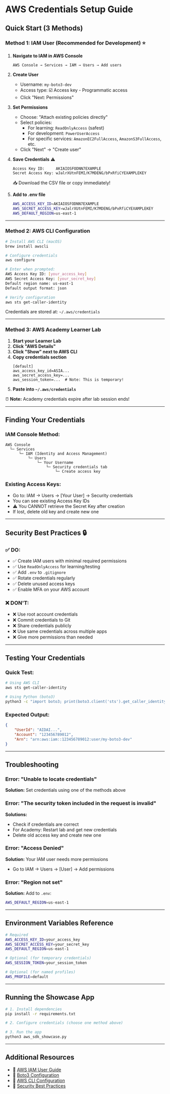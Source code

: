# AWS Credentials Setup Guide

## Quick Start (3 Methods)

### Method 1: IAM User (Recommended for Development) ⭐

1. **Navigate to IAM in AWS Console**
   ```
   AWS Console → Services → IAM → Users → Add users
   ```

2. **Create User**
   - Username: `my-boto3-dev`
   - Access type: ☑️ Access key - Programmatic access
   - Click "Next: Permissions"

3. **Set Permissions**
   - Choose: "Attach existing policies directly"
   - Select policies:
     - For learning: `ReadOnlyAccess` (safest)
     - For development: `PowerUserAccess`
     - For specific services: `AmazonEC2FullAccess`, `AmazonS3FullAccess`, etc.
   - Click "Next" → "Create user"

4. **Save Credentials** ⚠️
   ```
   Access Key ID:     AKIAIOSFODNN7EXAMPLE
   Secret Access Key: wJalrXUtnFEMI/K7MDENG/bPxRfiCYEXAMPLEKEY
   ```
   📥 Download the CSV file or copy immediately!

5. **Add to .env file**
   ```bash
   AWS_ACCESS_KEY_ID=AKIAIOSFODNN7EXAMPLE
   AWS_SECRET_ACCESS_KEY=wJalrXUtnFEMI/K7MDENG/bPxRfiCYEXAMPLEKEY
   AWS_DEFAULT_REGION=us-east-1
   ```

---

### Method 2: AWS CLI Configuration

```bash
# Install AWS CLI (macOS)
brew install awscli

# Configure credentials
aws configure

# Enter when prompted:
AWS Access Key ID: [your_access_key]
AWS Secret Access Key: [your_secret_key]
Default region name: us-east-1
Default output format: json

# Verify configuration
aws sts get-caller-identity
```

Credentials are stored at: `~/.aws/credentials`

---

### Method 3: AWS Academy Learner Lab

1. **Start your Learner Lab**
2. **Click "AWS Details"**
3. **Click "Show" next to AWS CLI**
4. **Copy credentials section**
   ```
   [default]
   aws_access_key_id=ASIA...
   aws_secret_access_key=...
   aws_session_token=...  # Note: This is temporary!
   ```
5. **Paste into `~/.aws/credentials`**

⏰ **Note:** Academy credentials expire after lab session ends!

---

## Finding Your Credentials

### IAM Console Method:
```
AWS Console
  └─ Services
      └─ IAM (Identity and Access Management)
          └─ Users
              └─ Your Username
                  └─ Security credentials tab
                      └─ Create access key
```

### Existing Access Keys:
- Go to: IAM → Users → [Your User] → Security credentials
- You can see existing Access Key IDs
- ⚠️ You CANNOT retrieve the Secret Key after creation
- If lost, delete old key and create new one

---

## Security Best Practices 🔒

### ✅ DO:
- ✅ Create IAM users with minimal required permissions
- ✅ Use `ReadOnlyAccess` for learning/testing
- ✅ Add `.env` to `.gitignore`
- ✅ Rotate credentials regularly
- ✅ Delete unused access keys
- ✅ Enable MFA on your AWS account

### ❌ DON'T:
- ❌ Use root account credentials
- ❌ Commit credentials to Git
- ❌ Share credentials publicly
- ❌ Use same credentials across multiple apps
- ❌ Give more permissions than needed

---

## Testing Your Credentials

### Quick Test:
```bash
# Using AWS CLI
aws sts get-caller-identity

# Using Python (boto3)
python3 -c "import boto3; print(boto3.client('sts').get_caller_identity())"
```

### Expected Output:
```json
{
    "UserId": "AIDAI...",
    "Account": "123456789012",
    "Arn": "arn:aws:iam::123456789012:user/my-boto3-dev"
}
```

---

## Troubleshooting

### Error: "Unable to locate credentials"
**Solution:** Set credentials using one of the methods above

### Error: "The security token included in the request is invalid"
**Solutions:**
- Check if credentials are correct
- For Academy: Restart lab and get new credentials
- Delete old access key and create new one

### Error: "Access Denied"
**Solution:** Your IAM user needs more permissions
- Go to IAM → Users → [User] → Add permissions

### Error: "Region not set"
**Solution:** Add to `.env`:
```bash
AWS_DEFAULT_REGION=us-east-1
```

---

## Environment Variables Reference

```bash
# Required
AWS_ACCESS_KEY_ID=your_access_key
AWS_SECRET_ACCESS_KEY=your_secret_key
AWS_DEFAULT_REGION=us-east-1

# Optional (for temporary credentials)
AWS_SESSION_TOKEN=your_session_token

# Optional (for named profiles)
AWS_PROFILE=default
```

---

## Running the Showcase App

```bash
# 1. Install dependencies
pip install -r requirements.txt

# 2. Configure credentials (choose one method above)

# 3. Run the app
python3 aws_sdk_showcase.py
```

---

## Additional Resources

- 📘 [AWS IAM User Guide](https://docs.aws.amazon.com/IAM/latest/UserGuide/)
- 📘 [Boto3 Configuration](https://boto3.amazonaws.com/v1/documentation/api/latest/guide/configuration.html)
- 📘 [AWS CLI Configuration](https://docs.aws.amazon.com/cli/latest/userguide/cli-configure-files.html)
- 📘 [Security Best Practices](https://docs.aws.amazon.com/IAM/latest/UserGuide/best-practices.html)
